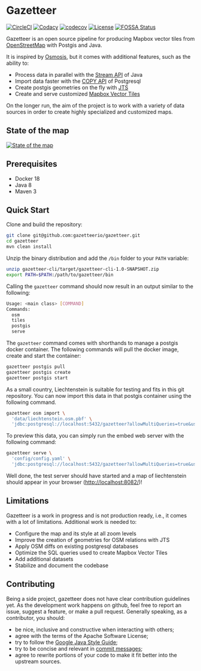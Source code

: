 # Gazetteer

[![CircleCI](https://circleci.com/gh/gazetteerio/gazetteer.svg?style=svg)](https://circleci.com/gh/gazetteerio/gazetteer)
[![Codacy](https://api.codacy.com/project/badge/Grade/9bb5efb0bea54a868cc70b0d9e564767)](https://app.codacy.com/app/bchapuis/gazetteer?utm_source=github.com&utm_medium=referral&utm_content=bchapuis/gazetteer&utm_campaign=Badge_Grade_Dashboard)
[![codecov](https://codecov.io/gh/gazetteerio/gazetteer/branch/master/graph/badge.svg)](https://codecov.io/gh/gazetteerio/gazetteer)
[![License](https://img.shields.io/badge/License-Apache%202.0-blue.svg)](https://opensource.org/licenses/Apache-2.0)
[![FOSSA Status](https://app.fossa.io/api/projects/git%2Bgithub.com%2Fgazetteerio%2Fgazetteer.svg?type=shield)](https://app.fossa.io/projects/git%2Bgithub.com%2Fgazetteerio%2Fgazetteer?ref=badge_shield)

Gazetteer is an open source pipeline for producing Mapbox vector tiles from [OpenStreetMap](https://www.openstreetmap.org) with Postgis and Java.

It is inspired by [Osmosis](https://github.com/openstreetmap/osmosis), but it comes with additional features, such as the ability to:
  - Process data in parallel with the [Stream API](https://docs.oracle.com/javase/8/docs/api/java/util/stream/package-summary.html) of Java
  - Import data faster with the [COPY API](https://www.postgresql.org/docs/11/sql-copy.html) of Postgresql
  - Create postgis geometries on the fly with [JTS](https://github.com/locationtech/jts)
  - Create and serve customized [Mapbox Vector Tiles](https://docs.mapbox.com/vector-tiles/specification/)

On the longer run, the aim of the project is to work with a variety of data sources in order to create highly specialized and customized maps.

## State of the map

[![State of the map](https://github.com/gazetteerio/gazetteer/raw/master/screenshots/2019-12-27.png)](https://www.gazetteer.io/)

## Prerequisites

  - Docker 18
  - Java 8
  - Maven 3

## Quick Start

Clone and build the repository:

```bash
git clone git@github.com:gazetteerio/gazetteer.git
cd gazetteer
mvn clean install
```

Unzip the binary distribution and add the `/bin` folder to your `PATH` variable:

```bash
unzip gazetteer-cli/target/gazetteer-cli-1.0-SNAPSHOT.zip
export PATH=$PATH:/path/to/gazetteer/bin
```

Calling the `gazetteer` command should now result in an output similar to the following:

```bash
Usage: <main class> [COMMAND]
Commands:
  osm
  tiles
  postgis
  serve
```

The `gazetteer` command comes with shorthands to manage a postgis docker container. 
The following commands will pull the docker image, create and start the container:

```bash
gazetteer postgis pull
gazetteer postgis create
gazetteer postgis start
```

As a small country, Liechtenstein is suitable for testing and fits in this git repository. 
You can now import this data in that postgis container using the following command.

```bash
gazetteer osm import \
  'data/liechtenstein.osm.pbf' \
  'jdbc:postgresql://localhost:5432/gazetteer?allowMultiQueries=true&user=gazetteer&password=gazetteer'
```

To preview this data, you can simply run the embed web server with the following command:

```bash
gazetteer serve \
  'config/config.yaml' \
  'jdbc:postgresql://localhost:5432/gazetteer?allowMultiQueries=true&user=gazetteer&password=gazetteer'
```

Well done, the test server should have started and a map of liechtenstein should appear in your browser ([http://localhost:8082/](http://localhost:8082/))!

## Limitations

Gazetteer is a work in progress and is not production ready, i.e., it comes with a lot of limitations. 
Additional work is needed to: 
  - Configure the map and its style at all zoom levels
  - Improve the creation of geometries for OSM relations with JTS
  - Apply OSM diffs on existing postgresql databases
  - Optimize the SQL queries used to create Mapbox Vector Tiles
  - Add additional datasets
  - Stabilize and document the codebase


## Contributing

Being a side project, gazetteer does not have clear contribution guidelines yet.
As the development work happens on github, feel free to report an issue, suggest a feature, or make a pull request.
Generally speaking, as a contributor, you should:
  - be nice, inclusive and constructive when interacting with others;
  - agree with the terms of the Apache Software License;
  - try to follow the [Google Java Style Guide](https://google.github.io/styleguide/javaguide.html);
  - try to be concise and relevant in [commit messages](https://chris.beams.io/posts/git-commit/);
  - agree to rewrite portions of your code to make it fit better into the upstream sources.
